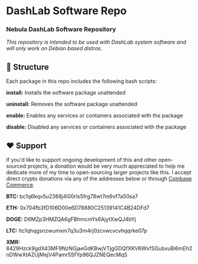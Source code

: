 # DashLab Software Repo
### Nebula DashLab Software Repository

_This repository is intended to be used with DashLab system software and will only work on Debian based distros._

## :nut_and_bolt: Structure

Each package in this repo includes the following bash scripts:

**install:** Installs the software package unattended

**uninstall:** Removes the software package unattended

**enable:** Enables any services or containers associated with the package

**disable:** Disabled any services or containers associated with the package

## :heart: Support

If you'd like to support ongoing development of this and other open-sourced projects, a donation would be very much appreciated to help me dedicate more of my time to open-sourcing larger projects like this. I accept direct crypto donations via any of the addresses below or through [Coinbase Commerce](https://commerce.coinbase.com/checkout/bb4f7665-bfdc-4c22-9fc8-78299010b1c8).

**BTC:** bc1q6kqv5u2368j4l00rls5frg78wt7m6vf7a50sa7

**ETH:** 0x704fb3fD106D00e6D78880C25139141C4B24DFd7

**DOGE:** D6MZp3HMZQA6gFBhmcmYs6AjytXwQJ4bYj

**LTC:** ltc1qhqgsnzwumxm7q3u3m4rj0zcvwcvcvhqqrke07p

**XMR:** 8429Hzck9gdX43MF9NzNGjaeGdKBwjVTjgGDQfXKV6WxfSGubxuBi6mEh2nDWwXtAZUjMejV4Pamr5SfYp96QJZNEQecMqS
